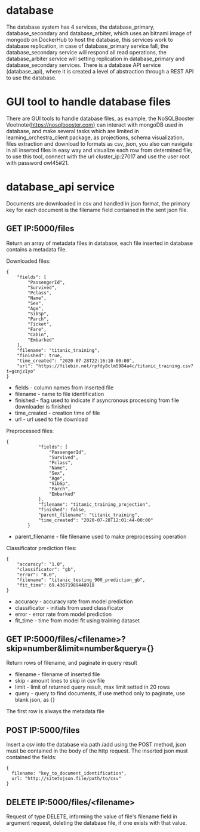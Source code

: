 # database

The database system has 4 services, the database_primary, database_secondary and database_arbiter, which uses an bitnami image of mongodb on DockerHub to host the database, this services work to database replication, in case of database_primary service fall, the database_secondary service will respond all read operations, the database_arbiter service will setting replication in database_primary and database_secondary services. There is a database API service (database_api), where it is created a level of abstraction through a REST API to use the database.

# GUI tool to handle database files
There are GUI tools to handle database files, as example, the NoSQLBooster \footnote{https://nosqlbooster.com} can interact with mongoDB used in database, and make several tasks which are limited in learning\_orchestra\_client package, as projections, schema visualization, files extraction and download to formats as csv, json, you also can navigate in all inserted files in easy way and visualize each row from determined file, to use this tool, connect with the url cluster\_ip:27017 and use the user root with password owl45#21.

# database_api service
Documents are downloaded in csv and handled in json format, the primary key for each document is the filename field contained in the sent json file.

## GET IP:5000/files
Return an array of metadata files in database, each file inserted in database contains a metadata file.

Downloaded files:
```
{
    "fields": [
        "PassengerId",
        "Survived",
        "Pclass",
        "Name",
        "Sex",
        "Age",
        "SibSp",
        "Parch",
        "Ticket",
        "Fare",
        "Cabin",
        "Embarked"
    ],
    "filename": "titanic_training",
    "finished": true,
    "time_created": "2020-07-28T22:16:10-00:00",
    "url": "https://filebin.net/rpfdy8clm5984a4c/titanic_training.csv?t=gcnjz1yo"
}
```
* fields - column names from inserted file
* filename - name to file identification
* finished - flag used to indicate if asyncronous processing from file downloader is finished
* time_created - creation time of file
* url - url used to file download

Preprocessed files:
```
{
            "fields": [
                "PassengerId",
                "Survived",
                "Pclass",
                "Name",
                "Sex",
                "Age",
                "SibSp",
                "Parch",
                "Embarked"
            ],
            "filename": "titanic_training_projection",
            "finished": false,
            "parent_filename": "titanic_training",
            "time_created": "2020-07-28T12:01:44-00:00"
        }
```
* parent_filename - file filename used to make preprocessing operation

Classificator prediction files:

```
{
    "accuracy": "1.0",
    "classificator": "gb",
    "error": "0.0",
    "filename": "titanic_testing_900_prediction_gb",
    "fit_time": 69.43671989440918
}
```
* accuracy - accuracy rate from model prediction
* classificator - initials from used classificator
* error - error rate from model prediction
* fit_time - time from model fit using training dataset

## GET IP:5000/files/<filename\>?skip=number&limit=number&query={}
Return rows of filename, and paginate in query result

* filename - filename of inserted file
* skip - amount lines to skip in csv file
* limit - limit of returned query result, max limit setted in 20 rows
* query - query to find documents, if use method only to paginate, use blank json, as {}

The first row is always the metadata file

## POST IP:5000/files
Insert a csv into the database via path /add using the POST method, json must be contained in the body of the http request.
The inserted json must contained the fields: 
```
{
  filename: "key_to_document_identification",
  url: "http://sitetojson.file/path/to/csv"
}
```

## DELETE IP:5000/files/<filename\>
Request of type DELETE, informing the value of file's filename field in argument request, deleting the database file, if one exists with that value.

